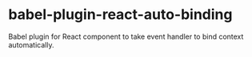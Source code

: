 # babel-plugin-react-auto-binding
Babel plugin for React component to take event handler to bind context automatically.

